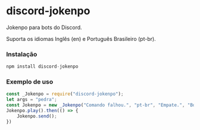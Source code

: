 # discord-jokenpo

Jokenpo para bots do Discord.

Suporta os idiomas Inglês (en) e Português Brasileiro (pt-br).

### Instalação
```js
npm install discord-jokenpo
```

### Exemplo de uso
```js
const _Jokenpo = require("discord-jokenpo");
let args = "pedra";
const Jokenpo = new _Jokenpo("Comando falhou.", "pt-br", "Empate.", "Bot ganhou.", "Usuário ganhou.", "Usuário ganhou.", "Partida iniciada ou já existe uma em andamento.", message, args);
Jokenpo.play().then(() => {
    Jokenpo.send();
})
```